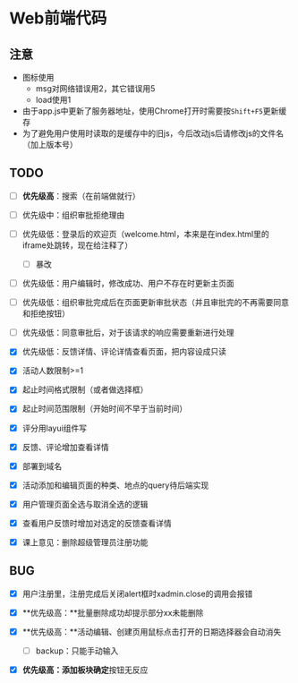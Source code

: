 # Web前端代码



## 注意

- 图标使用
  - msg对网络错误用2，其它错误用5
  - load使用1
- 由于app.js中更新了服务器地址，使用Chrome打开时需要按`Shift+F5`更新缓存
- 为了避免用户使用时读取的是缓存中的旧js，今后改动js后请修改js的文件名（加上版本号）



## TODO


- [ ] **优先级高**：搜索（在前端做就行）
- [ ] 优先级中：组织审批拒绝理由
- [ ] 优先级低：登录后的欢迎页（welcome.html，本来是在index.html里的iframe处跳转，现在给注释了）

  - [ ] 暴改
- [ ] 优先级低：用户编辑时，修改成功、用户不存在时更新主页面
- [ ] 优先级低：组织审批完成后在页面更新审批状态（并且审批完的不再需要同意和拒绝按钮）
- [ ] 优先级低：同意审批后，对于该请求的响应需要重新进行处理
- [x] 优先级低：反馈详情、评论详情查看页面，把内容设成只读
- [x] 活动人数限制>=1
- [x] 起止时间格式限制（或者做选择框）
- [x] 起止时间范围限制（开始时间不早于当前时间）
- [x] 评分用layui组件写
- [x] 反馈、评论增加查看详情
- [x] 部署到域名
- [x] 活动添加和编辑页面的种类、地点的query待后端实现
- [x] 用户管理页面全选与取消全选的逻辑
- [x] 查看用户反馈时增加对选定的反馈查看详情
- [x] 课上意见：删除超级管理员注册功能



## BUG

- [x] 用户注册里，注册完成后关闭alert框时xadmin.close的调用会报错
- [x] **优先级高：**批量删除成功却提示部分xx未能删除
- [x] **优先级高：**活动编辑、创建页用鼠标点击打开的日期选择器会自动消失
  - [ ] backup：只能手动输入

- [x] **优先级高：**添加板块**确定**按钮无反应

